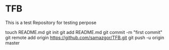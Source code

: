 TFB
===

This is a test Repository for testing perpose

touch README.md
git init
git add README.md
git commit -m "first commit"
git remote add origin https://github.com/samazgor/TFB.git
git push -u origin master